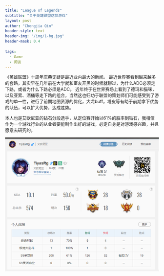```yaml
---
title: "League of Legends"
subtitle: "关于英雄联盟这款游戏"
layout: post
author: "Chongjia Qin"
header-style: text
header-img: "/img/1-bg.jpg"
header-mask: 0.4

tags:
  - Game
  - 闲谈
---
```

《英雄联盟》十周年庆典无疑是最近业内最大的新闻。
最近世界赛看到越来越多的套路，其实早在几年前在大学就和室友开黑的时候就聊过，为什么ADC必须走下路，或者为什么下路必须是ADC。
近年终于在世界赛场上看到了德玛和猫咪，以及亚索、酒桶等走下路的组合，当然这也归功于联盟的策划师们可能感受到了游戏的单一性，进行了前期地图资源的优化，大龙buff，塔皮等有助于前期拿下优势的队伍，可以扩大优势，达成胜势。

本人也是艾欧尼亚的钻石分段选手，从定位赛开始以61%的胜率到钻石，我相信作为一个游戏行业的从业者要能制作出好的游戏，必定自身是对游戏感兴趣，并且愿意去研究的。

![](/img/1.jpg)






